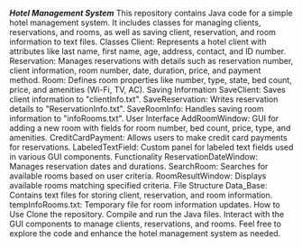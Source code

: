 ***Hotel Management System***
This repository contains Java code for a simple hotel management system. It includes classes for managing clients, reservations, and rooms, as well as saving client, reservation, and room information to text files.
Classes
Client: Represents a hotel client with attributes like last name, first name, age, address, contact, and ID number.
Reservation: Manages reservations with details such as reservation number, client information, room number, date, duration, price, and payment method.
Room: Defines room properties like number, type, state, bed count, price, and amenities (Wi-Fi, TV, AC).
Saving Information
SaveClient: Saves client information to "clientInfo.txt".
SaveReservation: Writes reservation details to "ReservationInfo.txt".
SaveRoomInfo: Handles saving room information to "infoRooms.txt".
User Interface
AddRoomWindow: GUI for adding a new room with fields for room number, bed count, price, type, and amenities.
CreditCardPayment: Allows users to make credit card payments for reservations.
LabeledTextField: Custom panel for labeled text fields used in various GUI components.
Functionality
ReservationDateWindow: Manages reservation dates and durations.
SearchRoom: Searches for available rooms based on user criteria.
RoomResultWindow: Displays available rooms matching specified criteria.
File Structure
Data_Base: Contains text files for storing client, reservation, and room information.
tempInfoRooms.txt: Temporary file for room information updates.
How to Use
Clone the repository.
Compile and run the Java files.
Interact with the GUI components to manage clients, reservations, and rooms.
Feel free to explore the code and enhance the hotel management system as needed.

